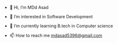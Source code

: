 - 👋 Hi, I’m MDd Asad
- 👀 I’m interested in Software Development
- 🌱 I’m currently learning B.tech in Computer science

- 📫 How to reach me mdasad5396@gmail.com

<!---
mdasad5396/mdasad5396 is a ✨ special ✨ repository because its `README.md` (this file) appears on your GitHub profile.
You can click the Preview link to take a look at your changes.
--->
